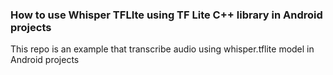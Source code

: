### How to use Whisper TFLIte using TF Lite C++ library in Android projects

This repo is an example that transcribe audio using whisper.tflite model in Android projects
 
